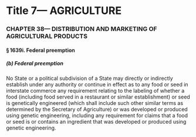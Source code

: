 
# Title 7— AGRICULTURE
### CHAPTER 38— DISTRIBUTION AND MARKETING OF AGRICULTURAL PRODUCTS
#### § 1639i. Federal preemption
##### (b) Federal preemption

No State or a political subdivision of a State may directly or indirectly establish under any authority or continue in effect as to any food or seed in interstate commerce any requirement relating to the labeling of whether a food (including food served in a restaurant or similar establishment) or seed is genetically engineered (which shall include such other similar terms as determined by the Secretary of Agriculture) or was developed or produced using genetic engineering, including any requirement for claims that a food or seed is or contains an ingredient that was developed or produced using genetic engineering.
